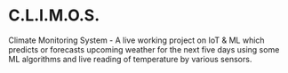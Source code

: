 # C.L.I.M.O.S.
Climate Monitoring System - A live working project on IoT &amp; ML which predicts or forecasts upcoming weather for the next five days using some ML algorithms and live reading of temperature by various sensors.
